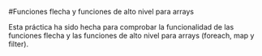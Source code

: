 #Funciones flecha y funciones de alto nivel para arrays

Esta práctica ha sido hecha para comprobar la funcionalidad de las funciones flecha y las funciones de alto nivel para arrays (foreach, map y filter).

